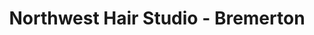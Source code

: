 ---
title: "Northwest Hair Studio - Bremerton"
url: /bremerton/northwest-hair-studio-bremerton/
shop: hairdresser
---